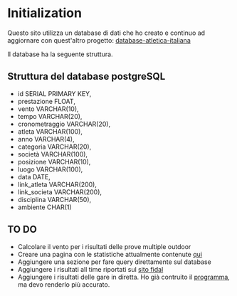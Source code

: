 # Initialization
Questo sito utilizza un database di dati che ho creato e continuo ad aggiornare
con quest'altro progetto:
[database-atletica-italiana](https://github.com/F-Depi/database-atletica-italiana)

Il database ha la seguente struttura.

## Struttura del database postgreSQL
 - id SERIAL PRIMARY KEY,
 - prestazione FLOAT,
 - vento VARCHAR(10),
 - tempo VARCHAR(20),
 - cronometraggio VARCHAR(20),
 - atleta VARCHAR(100),
 - anno VARCHAR(4),
 - categoria VARCHAR(20),
 - società VARCHAR(100),
 - posizione VARCHAR(10),
 - luogo VARCHAR(100),
 - data DATE,
 - link_atleta VARCHAR(200),
 - link_societa VARCHAR(200),
 - disciplina VARCHAR(50),
 - ambiente CHAR(1)

## TO DO
 - Calcolare il vento per i risultati delle prove multiple outdoor
 - Creare una pagina con le statistiche attualmente contenute 
 [qui](https://github.com/F-Depi/database-atletica-italiana/tree/main/statistiche)
 - Aggiungere una sezione per fare query direttamente sul database
 - Aggiungere i risultati all time riportati sul
 [sito fidal](https://www.fidal.it/content/Statistiche/25404)
 - Aggiungere i risultati delle gare in diretta. Ho già contruito il
 [programma](https://github.com/F-Depi/stats-athletic/tree/main/database_new),
 ma devo renderlo più accurato.
